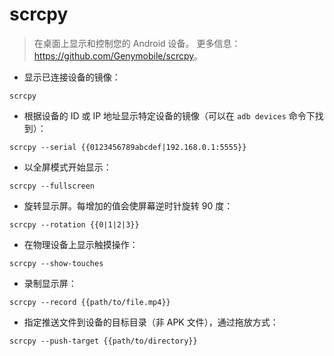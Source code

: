 # scrcpy

> 在桌面上显示和控制您的 Android 设备。
> 更多信息：<https://github.com/Genymobile/scrcpy>。

- 显示已连接设备的镜像：

`scrcpy`

- 根据设备的 ID 或 IP 地址显示特定设备的镜像（可以在 `adb devices` 命令下找到）：

`scrcpy --serial {{0123456789abcdef|192.168.0.1:5555}}`

- 以全屏模式开始显示：

`scrcpy --fullscreen`

- 旋转显示屏。每增加的值会使屏幕逆时针旋转 90 度：

`scrcpy --rotation {{0|1|2|3}}`

- 在物理设备上显示触摸操作：

`scrcpy --show-touches`

- 录制显示屏：

`scrcpy --record {{path/to/file.mp4}}`

- 指定推送文件到设备的目标目录（非 APK 文件），通过拖放方式：

`scrcpy --push-target {{path/to/directory}}`